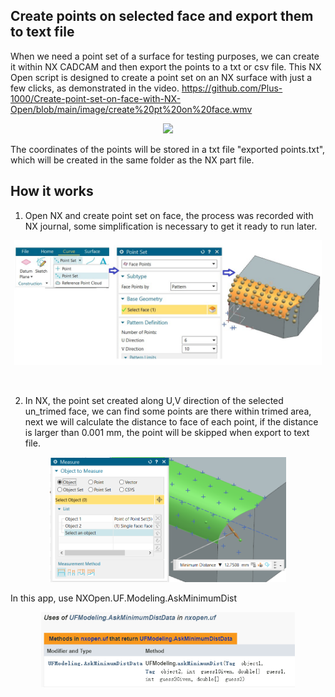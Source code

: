  ## Create points on selected face and export them to text file
When we need a point set of a surface for testing purposes, we can create it within NX CADCAM and then export the points to a txt or csv file. This NX Open script is designed to create a point set on an NX surface with just a few clicks, as demonstrated in the video.
https://github.com/Plus-1000/Create-point-set-on-face-with-NX-Open/blob/main/image/create%20pt%20on%20face.wmv
  <p align="center" height="180">
  <img src=[https://github.com/Plus-1000/Create-point-set-on-face-with-NX-Open/blob/main/image/create%20pt%20on%20face.jpg](https://github.com/Plus-1000/Create-point-set-on-face-with-NX-Open/blob/main/image/create%20pt%20on%20face.wmv) height="200">
  </p>


The coordinates of the points will be stored in a txt file "exported points.txt", which will be created in the same folder as the NX part file.
<br/>
## How it works
1. Open NX and create point set on face, the process was recorded with NX journal, some simplification is necessary to get it ready to run later.
  <p align="center" height="180">
  <img src=https://github.com/Plus-1000/Create-point-set-on-face-with-NX-Open/blob/main/image/create%20pt%20on%20face.jpg height="200">
  </p>

 
<br/>

2. In NX, the point set created along U,V direction of the selected un_trimed face, we can find some points are there within trimed area, next we will calculate the distance to face of each point, if the distance is larger than 0.001 mm, the point will be skipped when export to text file.
<p align="center">
<img src=https://github.com/Plus-1000/Create-point-set-on-face-with-NX-Open/blob/main/image/check%20dist.jpg height="200">
</p>


In this app, use NXOpen.UF.Modeling.AskMinimumDist 
<br/>
<p align="center">
<img src=https://github.com/Plus-1000/Create-point-set-on-face-with-NX-Open/blob/main/image/uf%20used.jpg height="120" >
</p>

